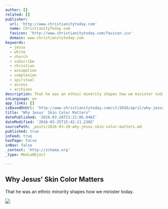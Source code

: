 ```yaml
---
author: []
related: []
publisher:
  url: 'http://www.christianitytoday.com'
  name: ChristianityToday.com
  favicon: 'http://www.christianitytoday.com/favicon.ico'
  domain: www.christianitytoday.com
keywords:
  - jesus
  - white
  - church
  - subscribe
  - christian
  - assumption
  - complexion
  - spiritual
  - access
  - archives
description: That he was an ethnic minority shapes how we minister today.
inLanguage: en
app_links: []
isBasedOnUrl: 'http://www.christianitytoday.com/ct/2016/april/why-jesus-skin-color-matters.html?share=8j1FL9T13AXn053bcY1dHEDHCX9YFhwl'
title: "Why Jesus' Skin Color Matters"
datePublished: '2016-03-28T21:21:06.048Z'
dateModified: '2016-03-25T15:42:11.230Z'
sourcePath: _posts/2016-03-28-why-jesus-skin-color-matters.md
published: true
inFeed: true
hasPage: false
inNav: false
_context: 'http://schema.org'
_type: MediaObject

---
```

<article style=""><h1>Why Jesus' Skin Color Matters</h1><p>That he was an ethnic minority shapes how we minister today.</p><img src="http://www.christianitytoday.com/images/68214.jpg?w=630" /></article>